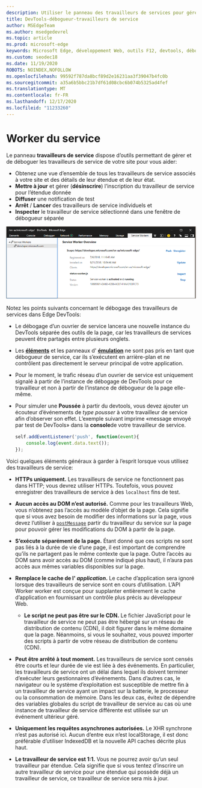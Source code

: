 ```yaml
---
description: Utiliser le panneau des travailleurs de services pour gérer et déboguer vos travailleurs de service
title: DevTools-débogueur-travailleurs de service
author: MSEdgeTeam
ms.author: msedgedevrel
ms.topic: article
ms.prod: microsoft-edge
keywords: Microsoft Edge, développement Web, outils F12, devtools, débogueur, débogage, PWA, travailleur de service, API de cache
ms.custom: seodec18
ms.date: 11/19/2020
ROBOTS: NOINDEX,NOFOLLOW
ms.openlocfilehash: 99592f787da8bcf89d2e16231aa3f39047b4fc0b
ms.sourcegitcommit: a35a6b5bbc21b7df61d08cbc6b074b5325ad4fef
ms.translationtype: MT
ms.contentlocale: fr-FR
ms.lasthandoff: 12/17/2020
ms.locfileid: "11233260"
---
```

# Worker du service

Le panneau **travailleurs de service** dispose d’outils permettant de gérer et de déboguer les travailleurs de service de votre site pour vous aider:

 - Obtenez une vue d’ensemble de tous les travailleurs de service associés à votre site et des détails de leur étendue et de leur état.
 - **Mettre à jour** et gérer (**désinscrire**) l’inscription du travailleur de service pour l’étendue donnée
 - **Diffuser** une notification de test
 - **Arrêt** / **Lancer** des travailleurs de service individuels et
 - **Inspecter** le travailleur de service sélectionné dans une fenêtre de débogueur séparée

![Volet vue d’ensemble des travailleurs de services](./media/service_worker.png)

Notez les points suivants concernant le débogage des travailleurs de services dans Edge DevTools:

 - Le débogage d’un ouvrier de service lancera une nouvelle instance du DevTools séparée des outils de la page, car les travailleurs de services peuvent être partagés entre plusieurs onglets.
 - Les [**éléments**](./elements.md) et les panneaux d' [**émulation**](./emulation.md) ne sont pas pris en tant que débogueur de service, car ils s’exécutent en arrière-plan et ne contrôlent pas directement le serveur principal de votre application.
 - Pour le moment, le trafic réseau d’un ouvrier de service est uniquement signalé à partir de l’instance de débogage de DevTools pour ce travailleur et non à partir de l’instance de débogueur de la page elle-même.
 - Pour simuler une **Poussée** à partir du devtools, vous devez ajouter un écouteur d’événements de *type pousser* à votre travailleur de service afin d’observer son effet. L’exemple suivant imprime «message envoyé par test de DevTools» dans la **console**de votre travailleur de service.

   ```JavaScript
   self.addEventListener('push', function(event){
       console.log(event.data.text());
   });
   ```

Voici quelques éléments généraux à garder à l’esprit lorsque vous utilisez des travailleurs de service:

- **HTTPs uniquement.** Les travailleurs de service ne fonctionnent pas dans HTTP; vous devrez utiliser HTTPs. Toutefois, vous pouvez enregistrer des travailleurs de service à des `localhost` fins de test.

- **Aucun accès au DOM n’est autorisé.** Comme pour les travailleurs Web, vous n’obtenez pas l’accès au modèle d’objet de la page. Cela signifie que si vous avez besoin de modifier des informations sur la page, vous devez l’utiliser à [`postMessage`](https://developer.mozilla.org/docs/Web/API/Worker/postMessage) partir du travailleur du service sur la page pour pouvoir gérer les modifications du DOM à partir de la page.

- **S’exécute séparément de la page.** Étant donné que ces scripts ne sont pas liés à la durée de vie d’une page, il est important de comprendre qu’ils ne partagent pas le même contexte que la page. Outre l’accès au DOM sans avoir accès au DOM (comme indiqué plus haut), il n’aura pas accès aux mêmes variables disponibles sur la page.

- **Remplace le cache de l' *application*.** Le cache d’application sera ignoré lorsque des travailleurs de service sont en cours d’utilisation. L’API Worker worker est conçue pour supplanter entièrement le cache d’application en fournissant un contrôle plus précis au développeur Web.

  - **Le script ne peut pas être sur le CDN.** Le fichier JavaScript pour le travailleur de service ne peut pas être hébergé sur un réseau de distribution de contenu (CDN), il doit figurer dans le même domaine que la page. Néanmoins, si vous le souhaitez, vous pouvez importer des scripts à partir de votre réseau de distribution de contenu (CDN).

- **Peut être arrêté à tout moment.** Les travailleurs de service sont censés être courts et leur durée de vie est liée à des événements. En particulier, les travailleurs de service ont un délai dans lequel ils doivent terminer d’exécuter leurs gestionnaires d’événements. Dans d’autres cas, le navigateur ou le système d’exploitation est susceptible de mettre fin à un travailleur de service ayant un impact sur la batterie, le processeur ou la consommation de mémoire. Dans les deux cas, évitez de dépendre des variables globales du script de travailleur de service au cas où une instance de travailleur de service différente est utilisée sur un événement ultérieur géré.

- **Uniquement les requêtes asynchrones autorisées.** Le XHR synchrone n’est pas autorisé ici. Aucun d’entre eux n’est localStorage, il est donc préférable d’utiliser IndexedDB et la nouvelle API caches décrite plus haut.

- **Le travailleur de service est 1:1.** Vous ne pourrez avoir qu’un seul travailleur par étendue. Cela signifie que si vous tentez d’inscrire un autre travailleur de service pour une étendue qui possède déjà un travailleur de service, ce travailleur de service sera mis à jour.
